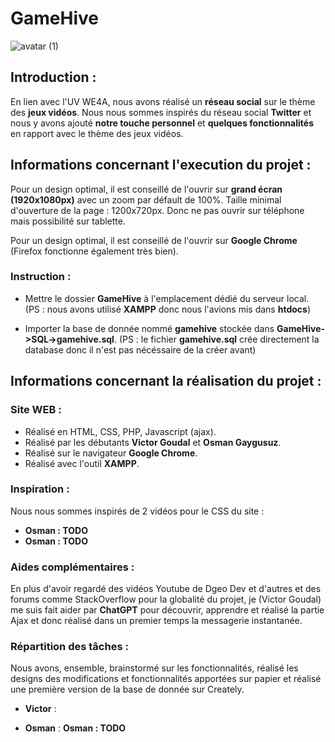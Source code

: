 # GameHive

![avatar (1)](https://user-images.githubusercontent.com/95492416/234552592-4f870a63-913d-45a4-8575-368a87474904.png)

## Introduction :

En lien avec l'UV WE4A, nous avons réalisé un **réseau social** sur le thème des **jeux vidéos**.
Nous nous sommes inspirés du réseau social **Twitter** et nous y avons ajouté **notre touche personnel** et **quelques fonctionnalités** en rapport avec le thème des jeux vidéos.

## Informations concernant l'execution du projet :

Pour un design optimal, il est conseillé de l'ouvrir sur **grand écran (1920x1080px)** avec un zoom par défault de 100%.
Taille minimal d'ouverture de la page : 1200x720px. Donc ne pas ouvrir sur téléphone mais possibilité sur tablette.

Pour un design optimal, il est conseillé de l'ouvrir sur **Google Chrome** (Firefox fonctionne également très bien).

### Instruction :

- Mettre le dossier **GameHive** à l'emplacement dédié du serveur local.
(PS : nous avons utilisé **XAMPP** donc nous l'avions mis dans **htdocs**)

- Importer la base de donnée nommé **gamehive** stockée dans **GameHive->SQL->gamehive.sql**.
(PS : le fichier **gamehive.sql** crée directement la database donc il n'est pas nécéssaire de la créer avant)

## Informations concernant la réalisation du projet :

### Site WEB :

- Réalisé en HTML, CSS, PHP, Javascript (ajax).
- Réalisé par les débutants **Victor Goudal** et **Osman Gaygusuz**.
- Réalisé sur le navigateur **Google Chrome**.
- Réalisé avec l'outil **XAMPP**.

### Inspiration :

Nous nous sommes inspirés de 2 vidéos pour le CSS du site :
- **Osman : TODO**
- **Osman : TODO**

### Aides complémentaires :

En plus d'avoir regardé des vidéos Youtube de Dgeo Dev et d'autres et des forums comme StackOverflow pour la globalité du projet, je (Victor Goudal) me suis fait aider par **ChatGPT** pour découvrir, apprendre et réalisé la partie Ajax et donc réalisé dans un premier temps la messagerie instantanée.

### Répartition des tâches :

Nous avons, ensemble, brainstormé sur les fonctionnalités, réalisé les designs des modifications et fonctionnalités apportées sur papier et réalisé une première version de la base de donnée sur Creately.

- **Victor** :

- **Osman** : **Osman : TODO**
